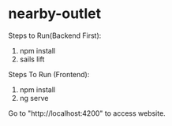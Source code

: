 # nearby-outlet

Steps to Run(Backend First):
1. npm install
2. sails lift


Steps To Run (Frontend):
1. npm install
2. ng serve

 Go to "http://localhost:4200" to access website.



